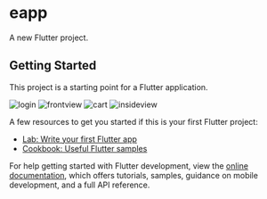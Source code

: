 # eapp

A new Flutter project.

## Getting Started

This project is a starting point for a Flutter application.

![login](https://github.com/Khiladi19/E-App/assets/112451686/2d86f721-53c4-4c37-a38c-7e1acda624b2)
![frontview](https://github.com/Khiladi19/E-App/assets/112451686/3fcf0621-43f2-4f3a-b9b8-ade5709f7bee)
![cart](https://github.com/Khiladi19/E-App/assets/112451686/60f7dbd6-4e54-482a-981f-6250c0f89648)
![insideview](https://github.com/Khiladi19/E-App/assets/112451686/6a08db5a-a865-47fd-94a4-0a468c16fc07)







A few resources to get you started if this is your first Flutter project:

- [Lab: Write your first Flutter app](https://docs.flutter.dev/get-started/codelab)
- [Cookbook: Useful Flutter samples](https://docs.flutter.dev/cookbook)

For help getting started with Flutter development, view the
[online documentation](https://docs.flutter.dev/), which offers tutorials,
samples, guidance on mobile development, and a full API reference.
